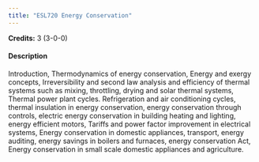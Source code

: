 ```yaml
---
title: "ESL720 Energy Conservation"
---
```

**Credits:** 3 (3-0-0)

#### Description
Introduction, Thermodynamics of energy conservation, Energy and exergy concepts, Irreversibility and second law analysis and efficiency of thermal systems such as mixing, throttling, drying and solar thermal systems, Thermal power plant cycles. Refrigeration and air conditioning cycles, thermal insulation in energy conservation, energy conservation through controls, electric energy conservation in building heating and lighting, energy efficient motors, Tariffs and power factor improvement in electrical systems, Energy conservation in domestic appliances, transport, energy auditing, energy savings in boilers and furnaces, energy conservation Act, Energy conservation in small scale domestic appliances and agriculture.
